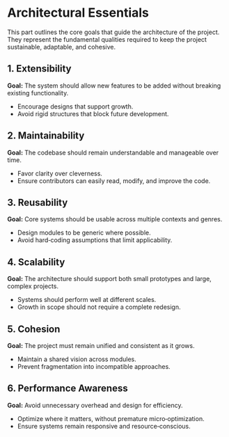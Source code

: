 # Architectural Essentials

This part outlines the core goals that guide the architecture of the project.  
They represent the fundamental qualities required to keep the project sustainable, adaptable, and cohesive.

## 1. Extensibility
**Goal:** The system should allow new features to be added without breaking existing functionality.  
- Encourage designs that support growth.  
- Avoid rigid structures that block future development.  

## 2. Maintainability
**Goal:** The codebase should remain understandable and manageable over time.  
- Favor clarity over cleverness.  
- Ensure contributors can easily read, modify, and improve the code.  

## 3. Reusability
**Goal:** Core systems should be usable across multiple contexts and genres.  
- Design modules to be generic where possible.  
- Avoid hard‑coding assumptions that limit applicability.  

## 4. Scalability
**Goal:** The architecture should support both small prototypes and large, complex projects.  
- Systems should perform well at different scales.  
- Growth in scope should not require a complete redesign.  

## 5. Cohesion
**Goal:** The project must remain unified and consistent as it grows.  
- Maintain a shared vision across modules.  
- Prevent fragmentation into incompatible approaches.  

## 6. Performance Awareness
**Goal:** Avoid unnecessary overhead and design for efficiency.  
- Optimize where it matters, without premature micro‑optimization.  
- Ensure systems remain responsive and resource‑conscious.  
